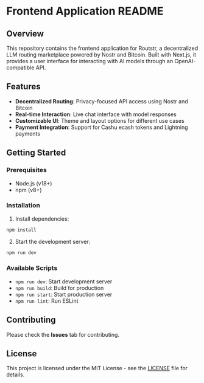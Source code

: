 # Frontend Application README

## Overview
This repository contains the frontend application for Routstr, a decentralized LLM routing marketplace powered by Nostr and Bitcoin. Built with Next.js, it provides a user interface for interacting with AI models through an OpenAI-compatible API.

## Features
- **Decentralized Routing**: Privacy-focused API access using Nostr and Bitcoin
- **Real-time Interaction**: Live chat interface with model responses
- **Customizable UI**: Theme and layout options for different use cases
- **Payment Integration**: Support for Cashu ecash tokens and Lightning payments

## Getting Started

### Prerequisites
- Node.js (v18+)
- npm (v8+)

### Installation
1. Install dependencies:
```bash
npm install
```

2. Start the development server:
```bash
npm run dev
```

### Available Scripts
- `npm run dev`: Start development server
- `npm run build`: Build for production
- `npm run start`: Start production server
- `npm run lint`: Run ESLint

## Contributing
Please check the **Issues** tab for contributing. 

## License
This project is licensed under the MIT License - see the [LICENSE](LICENSE) file for details.
